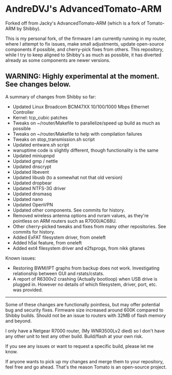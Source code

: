 # AndreDVJ's AdvancedTomato-ARM #

Forked off from Jacky's AdvancedTomato-ARM (which is a fork of Tomato-ARM by Shibby).

This is my personal fork, of the firmware I am currently running in my router, where I attempt to fix issues, make small adjustments, update open-source components if possible, and cherry-pick fixes from others.
This repository, while I try to keep aligned to Shibby's as much as possible, it has diverted already as some components are newer versions.

## WARNING: Highly experimental at the moment. See changes below.

A summary of changes from Shibby so far:

* Updated Linux Broadcom BCM47XX 10/100/1000 Mbps Ethernet Controller
* Kernel: tcp_cubic patches
* Tweaks on ~/router/Makefile to parallelize/speed up build as much as possible
* Tweaks on ~/router/Makefile to help with compilation failures
* Tweaks on stop_transmission.sh script
* Updated entware.sh script
* wanuptime code is slightly different, though functionality is the same
* Updated miniupnpd
* Updated gmp / nettle
* Updated dnscrypt
* Updated libevent
* Updated libusb (to a somewhat not that old version)
* Updated dropbear
* Updated NTFS-3G driver
* Updated dnsmasq
* Updated nano
* Updated OpenVPN
* Updated other components. See commits for history.
* Removed wireless antenna options and nvram values, as they're pointless on ARM routers such as R7000/AC68U.
* Other cherry-picked tweaks and fixes from many other repositories. See commits for history.
* Added ExFAT filesystem driver, from oneleft
* Added h5ai feature, from oneleft
* Added ext4 filesystem driver and e2fsprogs, from nikk gitanes

Known issues:

* Restoring BWM/IPT graphs from backup does not work. Investigating relationship between GUI and rstats/cstats.
* A report of R6300v2 crashing (Actually bootloop) when USB drive is plugged in. However no details of which filesystem, driver, port, etc. was provided.

-------------------------------------------------------------------------------

Some of these changes are functionally pointless, but may offer potential bug and security fixes.
Firmware size increased around 600K compared to Shibby builds. Should not be an issue to routers with 32MB of flash memory and beyond.

I only have a Netgear R7000 router, (My WNR3500Lv2 died) so I don't have any other unit to test any other build. Build/flash at your own risk.

If you see any issues or want to request a specific build, please let me know.

If anyone wants to pick up my changes and merge them to your repository, feel free and go ahead. That's the reason Tomato is an open-source project.